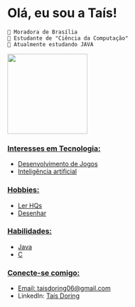 # Olá, eu sou a Taís!

    📍 Moradora de Brasília
    📒 Estudante de "Ciência da Computação"
    🌱 Atualmente estudando JAVA

<div>
  <a href="https://github.com/geovanards">
  <img height="180em" src="https://github-readme-stats.vercel.app/api?username=TaisDF&show_icons=true&theme=panda&include_all_commits=true&count_private=true"/>
</div>

### Interesses em Tecnologia:
- Desenvolvimento de Jogos
- Inteligência artificial

### Hobbies:
- Ler HQs
- Desenhar

### Habilidades:
- Java
- C

### Conecte-se comigo:
- Email: [taisdoring06@gmail.com](mailto:taisdoring06@gmail.com)
- LinkedIn: [Taís Doring](https://www.linkedin.com/taís-doring)
